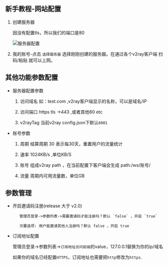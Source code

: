 ## 新手教程-网站配置

1. 创建服务器
    
   因没有配置tls，所以我们的端口是80
   
   ![服务器配置](https://github.com/master-coder-ll/v2ray-web-manager/raw/master/static/server-conf.png)
     
2. 我的账号-点击 `选择服务器` 选择刚刚创建的服务器。在通过各个v2ray客户端 扫码/粘贴 就可以上网。
        
 
 ## 其他功能参数配置
     
   * 服务器配置参数
   
        1.  访问域名 如：test.com ,v2ray客户端显示的名称，可以是域名/IP
         
        2. 访问端口  https tls ->443 ,或者其他80 etc
        
        3. v2rayTag  当前v2ray config.json下默认`6001` 
     
   * 账号参数
   
        1. 周期  结算周期 30 表示每30天，重置用户的流量统计
        
        2. 速率  1024KB/s ,单位KB/S
        
        3. 账号  组成v2ray path ，在当前配置下客户端会生成 path:/ws/账号/
        
        4. 流量 周期内可用流量数，单位GB
 ## 参数管理
   
   * 开启邀请码注册(release 大于 v2.0)
   
            管理员登录->参数列表->需要邀请码才能注册吗？默认 `false` ，开启 `true`  
            
            次要选项: 用户能邀请其他人注册吗？默认 false ，开启 true 
   
   * 订阅地址配置
   
     管理员登录->参数列表->`订阅地址访问前缀`的value，127.0.0.1替换为你的ip/域名
     
     如果你的域名已经配置`HTTPS`，订阅地址也需要把`http`修改为`https`.
    
    

